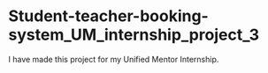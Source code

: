 # Student-teacher-booking-system_UM_internship_project_3
I have made this project for my Unified Mentor Internship.
